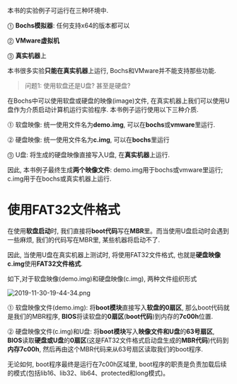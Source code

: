 
本书的实验例子可运行在三种环境中.

⓵ **Bochs模拟器**: 任何支持x64的版本都可以

⓶ **VMware虚拟机**

⓷ **真实机器**上

本书很多实验**只能在真实机器**上运行, Bochs和VMware并不能支持那些功能.

>问题1: 使用软盘还是U盘? 甚至是硬盘?

在Bochs中可以使用软盘或硬盘的映像(image)文件, 在真实机器上我们可以使用U盘作为介质启动计算机运行实验程序. 本书例子运行使用以下三种介质.

⓵ 软盘映像: 统一使用文件名为**demo.img**, 可以在**bochs**或**vmware**里运行.

⓶ 硬盘映像: 统一使用文件名为**c.img**, 可以在**bochs**里运行

⓷ U盘: 将生成的硬盘映像直接写入U盘, 在**真实机器**上运行.

因此, 本书例子最终生成**两个映像文件**: demo.img用于bochs或vmware里运行; c.img用于在bochs或真实机器上运行.

# 使用FAT32文件格式

在使用**软盘启动**时, 我们直接将**boot代码**写在**MBR**里。而当使用U盘启动时会遇到一些麻烦, 我们的代码写在MBR里, 某些机器将启动不了.

因此, 当使用U盘在真实机器上测试时, 将使用FAT32文件格式, 也就是**硬盘映像c.img**使用**FAT32文件格式**.

如下,对于软盘映像(demo.img)和硬盘映像(c.img), 两种文件组织形式

![2019-11-30-19-44-34.png](./images/2019-11-30-19-44-34.png)

⓵ 软盘映像文件(demo.img): 将**boot模块**直接写入**软盘的0扇区**, 那么boot代码就是我们的MBR程序, **BIOS**将读软盘的**0扇区**(**boot代码**)到内存的**7c00h**位置.

⓶ 硬盘映像文件(c.img)和U盘: 将**boot模块**写入**映像文件和U盘**的**63号扇区**, **BIOS**读取**硬盘或U盘**的**0扇区**(这是FAT32文件格式启动盘生成的**MBR代码**)代码到**内存7c00h**, 然后再由这个MBR代码来从63号扇区读取我们的boot程序.

无论如何, boot程序最终是运行在7c00h区域里, boot程序的职责是负责加载后续的模式(包括lib16、lib32、lib64、protected和long模式)。

